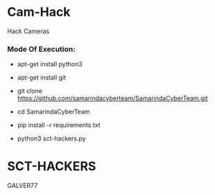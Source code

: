 # Cam-Hack

Hack Cameras

<h3> Mode Of Execution: </h3>

* apt-get install python3

* apt-get install git

* git clone https://github.com/samarindacyberteam/SamarindaCyberTeam.git

* cd SamarindaCyberTeam

* pip install -r requirements.txt

* python3 sct-hackers.py

# SCT-HACKERS


</h3> GALVER77 </h3>

